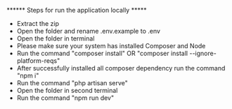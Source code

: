 ******  Steps for run the application locally  *****

- Extract the zip
- Open the folder and rename .env.example to .env
- Open the folder in terminal
- Please make sure your system has installed Composer and Node
- Run the command "composer install" OR "composer install --ignore-platform-reqs" 
- After successfully installed all composer dependency run the command "npm i"
- Run the command "php artisan serve"
- Open the folder in second terminal
- Run the command "npm run dev"